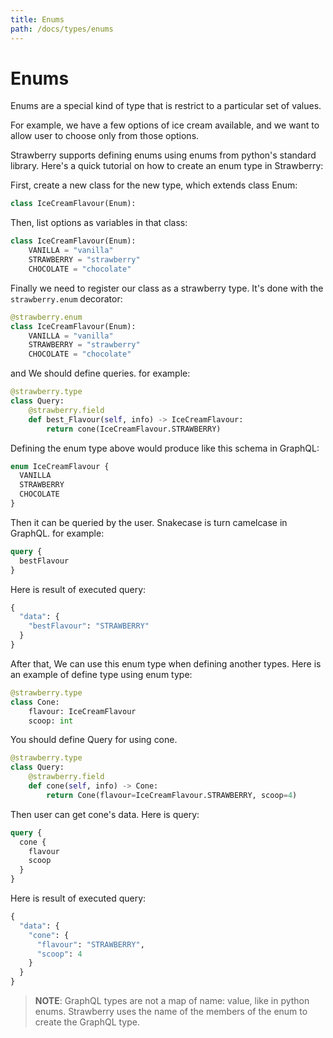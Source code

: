 ```yaml
---
title: Enums
path: /docs/types/enums
---
```


# Enums

Enums are a special kind of type that is restrict to a particular set of values.

For example, we have a few options of ice cream available, and we want to allow
user to choose only from those options.

Strawberry supports defining enums using enums from python's standard library.
Here's a quick tutorial on how to create an enum type in Strawberry:

First, create a new class for the new type, which extends class Enum:

```python
class IceCreamFlavour(Enum):
```

Then, list options as variables in that class:

```python
class IceCreamFlavour(Enum):
    VANILLA = "vanilla"
    STRAWBERRY = "strawberry"
    CHOCOLATE = "chocolate"
```

Finally we need to register our class as a strawberry type. It's done with the
`strawberry.enum` decorator:

```python
@strawberry.enum
class IceCreamFlavour(Enum):
    VANILLA = "vanilla"
    STRAWBERRY = "strawberry"
    CHOCOLATE = "chocolate"
```

and We should define queries. for example:


```python
@strawberry.type
class Query:
    @strawberry.field
    def best_Flavour(self, info) -> IceCreamFlavour:
        return cone(IceCreamFlavour.STRAWBERRY)
```

Defining the enum type above would produce like this schema in GraphQL:

```graphql
enum IceCreamFlavour {
  VANILLA
  STRAWBERRY
  CHOCOLATE
}
```

Then it can be queried by the user. Snakecase is turn camelcase in GraphQL. for example:

```graphql
query {
  bestFlavour
}
```

Here is result of executed query:

```graphql
{
  "data": {
    "bestFlavour": "STRAWBERRY"
  }
}
```

After that, We can use this enum type when defining another types.
Here is an example of define type using enum type:

```python
@strawberry.type
class Cone:
    flavour: IceCreamFlavour
    scoop: int
```

You should define Query for using cone.

```python
@strawberry.type
class Query:
    @strawberry.field
    def cone(self, info) -> Cone:
        return Cone(flavour=IceCreamFlavour.STRAWBERRY, scoop=4)
```

Then user can get cone's data. Here is query:

```graphql
query {
  cone {
    flavour
    scoop
  }
}
```

Here is result of executed query:

```graphql
{
  "data": {
    "cone": {
      "flavour": "STRAWBERRY",
      "scoop": 4
    }
  }
}
```

> **NOTE**: GraphQL types are not a map of name: value, like in python enums.
> Strawberry uses the name of the members of the enum to create the GraphQL
> type.

<AdditionalResources
  title="Enums"
  spec="https://spec.graphql.org/June2018/#sec-Enums"
  graphqlDocs="https://graphql.org/learn/schema/#enumeration-types"
/>
